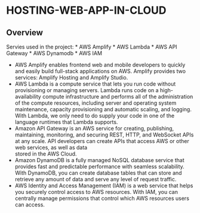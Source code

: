 # HOSTING-WEB-APP-IN-CLOUD

## Overview
Servies used in the project:
    * AWS Amplify
    * AWS Lambda
    * AWS API Gateway
    * AWS Dynamodb
    * AWS IAM

- AWS Amplify enables frontend web and mobile developers to quickly and easily build full-stack applications on AWS. Amplify provides two services: Amplify Hosting and Amplify Studio.
- AWS Lambda is a compute service that lets you run code without provisioning or managing servers. Lambda runs code on a high-availability compute infrastructure and performs all of the administration of the compute resources, including      server and operating system maintenance, capacity provisioning and automatic scaling, and logging. With Lambda, we only need to do supply your code in one of the language runtimes that Lambda supports.
- Amazon API Gateway is an AWS service for creating, publishing, maintaining, monitoring, and securing REST, HTTP, and WebSocket APIs at any scale. API developers can create APIs that access AWS or other web services, as well as data       
  stored in the AWS Cloud.
- Amazon DynamoDB is a fully managed NoSQL database service that provides fast and predictable performance with seamless scalability. With DynamoDB, you can create database tables that can store and retrieve any amount of data and serve 
  any level of request traffic.
- AWS Identity and Access Management (IAM) is a web service that helps you securely control access to AWS resources. With IAM, you can centrally manage permissions that control which AWS resources users can access.
  
